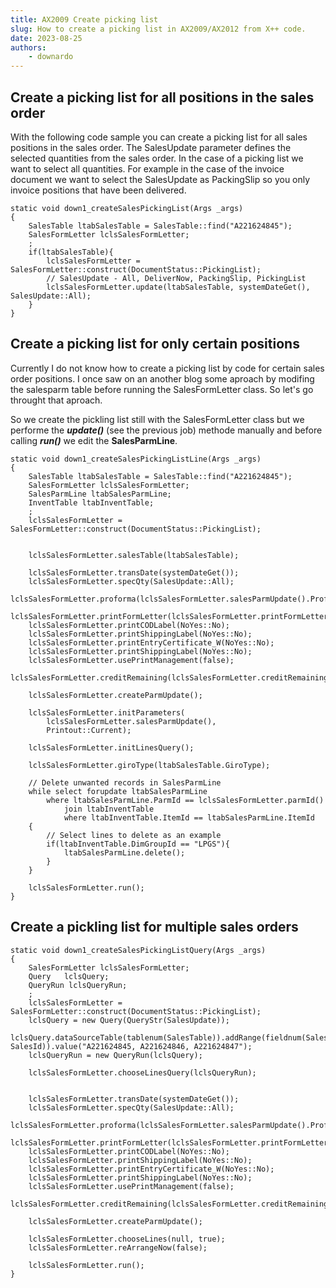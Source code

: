 ```yaml
---
title: AX2009 Create picking list
slug: How to create a picking list in AX2009/AX2012 from X++ code.
date: 2023-08-25
authors:
    - downardo
---
```


## Create a picking list for all positions in the sales order

With the following code sample you can create a picking list for all sales positions in the sales order.
The SalesUpdate parameter defines the selected quantities from the sales order. In the case of a picking list we want to select all quantities. For example in the case of the invoice document we want to select the SalesUpdate as PackingSlip so you only invoice positions that have been delivered.
<!-- more -->
```xpp
static void down1_createSalesPickingList(Args _args)
{
    SalesTable ltabSalesTable = SalesTable::find("A221624845");
    SalesFormLetter lclsSalesFormLetter;
    ;
    if(ltabSalesTable){
        lclsSalesFormLetter = SalesFormLetter::construct(DocumentStatus::PickingList);
        // SalesUpdate - All, DeliverNow, PackingSlip, PickingList
        lclsSalesFormLetter.update(ltabSalesTable, systemDateGet(), SalesUpdate::All);
    }
}
```

## Create a picking list for only certain positions

Currently I do not know how to create a picking list by code for certain sales order positions. I once saw on an another blog some aproach by modifing the salesparm table before running the SalesFormLetter class. So let's go throught that aproach.

So we create the pickling list still with the SalesFormLetter class but we performe the ***update()*** (see the previous job) methode manually and before calling ***run()***  we edit the **SalesParmLine**.

```xpp
static void down1_createSalesPickingListLine(Args _args)
{
    SalesTable ltabSalesTable = SalesTable::find("A221624845");
    SalesFormLetter lclsSalesFormLetter;
    SalesParmLine ltabSalesParmLine;
    InventTable ltabInventTable;
    ;
    lclsSalesFormLetter = SalesFormLetter::construct(DocumentStatus::PickingList);


    lclsSalesFormLetter.salesTable(ltabSalesTable);
    
    lclsSalesFormLetter.transDate(systemDateGet());
    lclsSalesFormLetter.specQty(SalesUpdate::All);
    lclsSalesFormLetter.proforma(lclsSalesFormLetter.salesParmUpdate().Proforma);
    lclsSalesFormLetter.printFormLetter(lclsSalesFormLetter.printFormLetter());
    lclsSalesFormLetter.printCODLabel(NoYes::No);
    lclsSalesFormLetter.printShippingLabel(NoYes::No);
    lclsSalesFormLetter.printEntryCertificate_W(NoYes::No);
    lclsSalesFormLetter.printShippingLabel(NoYes::No);
    lclsSalesFormLetter.usePrintManagement(false);
    lclsSalesFormLetter.creditRemaining(lclsSalesFormLetter.creditRemaining());
    
    lclsSalesFormLetter.createParmUpdate();

    lclsSalesFormLetter.initParameters(
        lclsSalesFormLetter.salesParmUpdate(),
        Printout::Current);

    lclsSalesFormLetter.initLinesQuery();
    
    lclsSalesFormLetter.giroType(ltabSalesTable.GiroType);

    // Delete unwanted records in SalesParmLine
    while select forupdate ltabSalesParmLine
        where ltabSalesParmLine.ParmId == lclsSalesFormLetter.parmId()
            join ltabInventTable
            where ltabInventTable.ItemId == ltabSalesParmLine.ItemId
    {
        // Select lines to delete as an example
        if(ltabInventTable.DimGroupId == "LPGS"){
            ltabSalesParmLine.delete();
        }
    }

    lclsSalesFormLetter.run();
}
```

## Create a pickling list for multiple sales orders

```xpp
static void down1_createSalesPickingListQuery(Args _args)
{
    SalesFormLetter lclsSalesFormLetter;
    Query   lclsQuery;
    QueryRun lclsQueryRun;
    ;
    lclsSalesFormLetter = SalesFormLetter::construct(DocumentStatus::PickingList);
    lclsQuery = new Query(QueryStr(SalesUpdate));
    lclsQuery.dataSourceTable(tablenum(SalesTable)).addRange(fieldnum(SalesTable, SalesId)).value("A221624845, A221624846, A221624847");
    lclsQueryRun = new QueryRun(lclsQuery);
    
    lclsSalesFormLetter.chooseLinesQuery(lclsQueryRun);
    
    
    lclsSalesFormLetter.transDate(systemDateGet());
    lclsSalesFormLetter.specQty(SalesUpdate::All);
    lclsSalesFormLetter.proforma(lclsSalesFormLetter.salesParmUpdate().Proforma);
    lclsSalesFormLetter.printFormLetter(lclsSalesFormLetter.printFormLetter());
    lclsSalesFormLetter.printCODLabel(NoYes::No);
    lclsSalesFormLetter.printShippingLabel(NoYes::No);
    lclsSalesFormLetter.printEntryCertificate_W(NoYes::No);
    lclsSalesFormLetter.printShippingLabel(NoYes::No);
    lclsSalesFormLetter.usePrintManagement(false);
    lclsSalesFormLetter.creditRemaining(lclsSalesFormLetter.creditRemaining());
    
    lclsSalesFormLetter.createParmUpdate();
    
    lclsSalesFormLetter.chooseLines(null, true);
    lclsSalesFormLetter.reArrangeNow(false);
    
    lclsSalesFormLetter.run();
}
```
